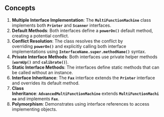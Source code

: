## **Concepts**

1. **Multiple Interface Implementation**: The **`MultiFunctionMachine`** class implements both **`Printer`** and **`Scanner`** interfaces.
2. **Default Methods**: Both interfaces define a **`powerOn()`** default method, creating a potential conflict.
3. **Conflict Resolution**: The class resolves the conflict by overriding **`powerOn()`** and explicitly calling both interface implementations using **`InterfaceName.super.methodName()`** syntax.
4. **Private Interface Methods**: Both interfaces use private helper methods (**`warmUp()`** and **`calibrate()`**).
5. **Static Interface Methods**: The interfaces define static methods that can be called without an instance.
6. **Interface Inheritance**: The **`Fax`** interface extends the **`Printer`** interface and overrides its default method.
7. **Class Inheritance**: **`AdvancedMultiFunctionMachine`** extends **`MultiFunctionMachine`** and implements **`Fax`**.
8. **Polymorphism**: Demonstrates using interface references to access implementing objects.